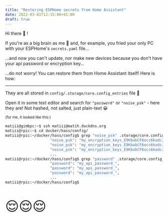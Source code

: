 ```yaml
---
title: "Restoring ESPHome secrets from Home Assistant"
date: 2022-03-01T12:15:00+01:00
draft: true
---
```


Hi there 👋 !

If you're as a big brain as me 🧠 and, for example, you fried your only PC with your ESPHome's `secrets.yaml` file...

...and now you can't update, nor make new devices because you don't have your api password or encryption key...

...do not worry! You can restore them from Home Assistant itself! Here is how:

--- 

They are all stored in `config/.storage/core.config_entries` file 🌈

Open it in some text editor and search for `"password"` or `"noise_psk"` - here they are! Not hashed, not salted, just plain-text 😀

<sub>(for me, it looked like this:)</sub>
```bash
matiii@gimbpc:~$ ssh matiii@matih.duckdns.org
matiii@rpic:~$ cd docker/hass/config/
matiii@rpic:~/docker/hass/config$ grep "noise_psk" .storage/core.config_entries 
                    "noise_psk": "my_encryption_keys_E9KbabCF6occ6kodczlZssGQ="
                    "noise_psk": "my_encryption_keys_E9KbabCF6occ6kodczlZssGQ="
                    "noise_psk": "my_encryption_keys_E9KbabCF6occ6kodczlZssGQ="
                    ...
matiii@rpic:~/docker/hass/config$ grep "password" .storage/core.config_entries 
                    "password": "my_api_password_",
                    "password": "my_api_password_",
                    "password": "my_api_password_",
                    ...
matiii@rpic:~/docker/hass/config$ 
```

<p style="font-size: 300%;">😌😌😌</p>
